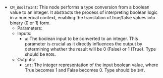 - `CM_BoolToInt`: This node performs a type conversion from a boolean value to an integer. It abstracts the process of interpreting boolean logic in a numerical context, enabling the translation of true/false values into binary (0 or 1) form.
    - Parameters:
    - Inputs:
        - `a`: The boolean input to be converted to an integer. This parameter is crucial as it directly influences the output by determining whether the result will be 0 (False) or 1 (True). Type should be `BOOL`.
    - Outputs:
        - `int`: The integer representation of the input boolean value, where True becomes 1 and False becomes 0. Type should be `INT`.
